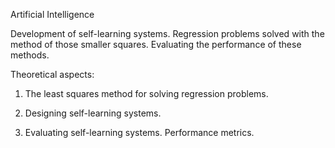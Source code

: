 Artificial Intelligence

Development of self-learning systems. Regression problems solved with the method of those smaller squares. Evaluating the performance of these methods.

Theoretical aspects:

1. The least squares method for solving regression problems.

2. Designing self-learning systems.

3. Evaluating self-learning systems. Performance metrics.
